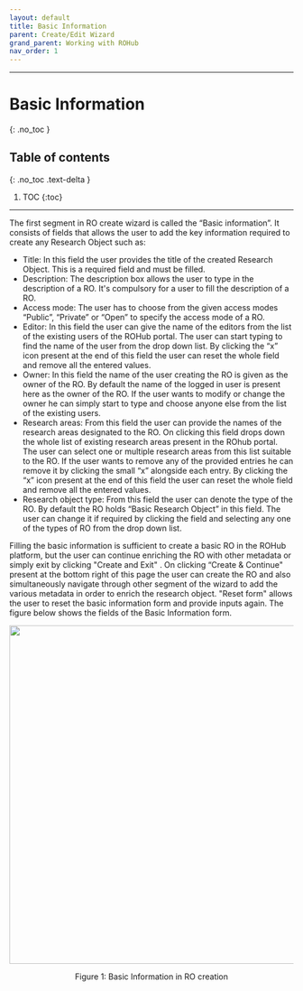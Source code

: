 ```yaml
---
layout: default
title: Basic Information
parent: Create/Edit Wizard
grand_parent: Working with ROHub
nav_order: 1
---
```


---
# Basic Information
{: .no_toc }
## Table of contents
{: .no_toc .text-delta }

1. TOC
{:toc}

---

The first segment in RO create wizard is called the “Basic information”. It consists of fields that allows the user to add the key information required to create any Research Object such as:
* Title: In this field the user provides the title of the created Research Object. This is a required field and must be filled.
* Description: The description box allows the user to type in the description of a RO. It's compulsory for a user to fill the description of a RO.
* Access mode: The user has to choose from the given access modes “Public”, “Private” or “Open” to specify the access mode of a RO.
* Editor: In this field the user can give the name of the editors from the list of the existing users of the ROHub portal. The user can start typing to find the name of the user from the drop down list.  By clicking the “x” icon present at the end of this field the user can reset the whole field and remove all the entered values.
* Owner: In this field the name of the user creating the RO is given as the owner of the RO. By default the name of the logged in user is present here as the owner of the RO. If the user wants to modify or change the owner he can simply start to type and choose anyone else from the list of the existing users.
* Research areas: From this field the user can provide the names of the research areas designated to the RO. On clicking this field drops down the whole list of existing research areas present in the ROhub portal. The user can select one or multiple research areas from this list suitable to the RO. If the user wants to remove any of the provided entries he can remove it by clicking the small “x” alongside each entry. By clicking the “x” icon present at the end of this field the user can reset the whole field and remove all the entered values.
* Research object type: From this field the user can denote the type of the RO. By default the RO holds “Basic Research Object” in this field. The user can change it if required by clicking the field and selecting any one of the types of RO from the drop down list.

Filling the basic information is sufficient to create a basic RO in the ROHub platform, but the user can continue enriching the RO with other metadata or simply exit by clicking "Create and Exit" . On clicking “Create & Continue" present at the bottom right of this page the user can create the RO and also simultaneously navigate through other segment of the wizard to add the various metadata in order to enrich the research object. "Reset form" allows the user to reset the basic information form and provide inputs again.
The figure below shows the fields of the Basic Information form.
<p align="center"> <img src="https://box.psnc.pl/f/9aef85eb2e/?raw=1" width="600"> </p>
<div align="center"> Figure 1: Basic Information in RO creation </div>
